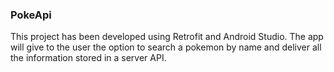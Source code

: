 <h3>PokeApi</h3>

This project has been developed using Retrofit and Android Studio. The app will give to the user the option to search a pokemon by name and deliver all the information stored in a server API.
